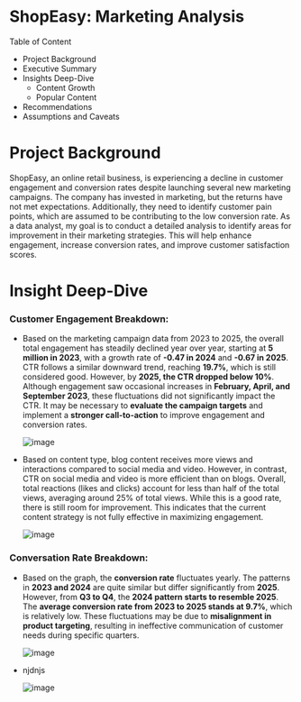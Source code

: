 # ShopEasy: Marketing Analysis

Table of Content
- Project Background
- Executive Summary
- Insights Deep-Dive
  - Content Growth
  - Popular Content
- Recommendations
- Assumptions and Caveats

# Project Background
ShopEasy, an online retail business, is experiencing a decline in customer engagement and conversion rates despite launching several new marketing campaigns. The company has invested in marketing, but the returns have not met expectations. Additionally, they need to identify customer pain points, which are assumed to be contributing to the low conversion rate. As a data analyst, my goal is to conduct a detailed analysis to identify areas for improvement in their marketing strategies. This will help enhance engagement, increase conversion rates, and improve customer satisfaction scores.

# Insight Deep-Dive
### Customer Engagement Breakdown:
- Based on the marketing campaign data from 2023 to 2025, the overall total engagement has steadily declined year over year, starting at **5 million in 2023**, with a growth rate of **-0.47 in 2024** and **-0.67 in 2025**. CTR follows a similar downward trend, reaching **19.7%**, which is still considered good. However, by **2025, the CTR dropped below 10%**. Although engagement saw occasional increases in **February, April, and September 2023**, these fluctuations did not significantly impact the CTR. It may be necessary to **evaluate the campaign targets** and implement a **stronger call-to-action** to improve engagement and conversion rates.
  
  ![image](https://github.com/user-attachments/assets/c08f216f-a696-42ef-a361-758a0f330a31)

- Based on content type, blog content receives more views and interactions compared to social media and video. However, in contrast, CTR on social media and video is more efficient than on blogs. Overall, total reactions (likes and clicks) account for less than half of the total views, averaging around 25% of total views. While this is a good rate, there is still room for improvement. This indicates that the current content strategy is not fully effective in maximizing engagement.
  
  ![image](https://github.com/user-attachments/assets/ec5e961f-7761-47ac-80a0-4af21e79f711)

### Conversation Rate Breakdown:
- Based on the graph, the **conversion rate** fluctuates yearly. The patterns in **2023 and 2024** are quite similar but differ significantly from **2025**. However, from **Q3 to Q4**, the **2024 pattern starts to resemble 2025**. The **average conversion rate from 2023 to 2025 stands at 9.7%**, which is relatively low. These fluctuations may be due to **misalignment in product targeting**, resulting in ineffective communication of customer needs during specific quarters.
  
  ![image](https://github.com/user-attachments/assets/2b8661f7-e99a-48de-9432-549d8be1fbfc)

- njdnjs

  ![image](https://github.com/user-attachments/assets/1de4d1ac-c5b8-4f0e-ad2d-6dc64f147ca6)



